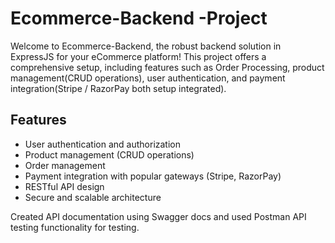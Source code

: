 # Ecommerce-Backend -Project

Welcome to  Ecommerce-Backend, the robust backend solution in ExpressJS for your eCommerce platform! This project offers a comprehensive setup, including 
features such as Order Processing, product management(CRUD operations), user authentication, and payment integration(Stripe / RazorPay both setup integrated).

## Features
- User authentication and authorization
- Product management (CRUD operations)
- Order management
- Payment integration with popular gateways (Stripe, RazorPay)
- RESTful API design
- Secure and scalable architecture

Created API documentation using Swagger docs and used Postman API testing functionality for testing.
